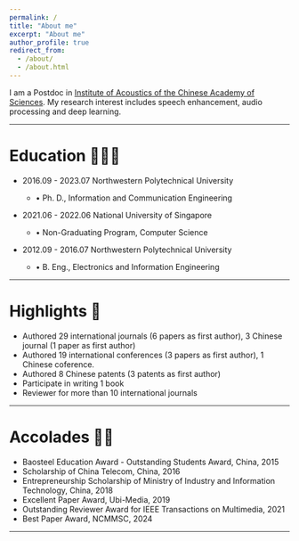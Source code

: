 ```yaml
---
permalink: /
title: "About me"
excerpt: "About me"
author_profile: true
redirect_from: 
  - /about/
  - /about.html
---
```


I am a Postdoc in [Institute of Acoustics of the Chinese Academy of Sciences](http://www.ioa.ac.cn/). My research interest includes speech enhancement, audio processing and deep learning.

<hr style="height:1px;border:none;color:#333;background-color:#333;" />

# Education 👨🏼‍🎓

- 2016.09 - 2023.07 Northwestern Polytechnical University
  - •	Ph. D., Information and Communication Engineering

- 2021.06 - 2022.06 National University of Singapore
  - •	Non-Graduating Program, Computer Science

- 2012.09 - 2016.07 Northwestern Polytechnical University
  - •	B. Eng., Electronics and Information Engineering

<hr style="height:1px;border:none;color:#333;background-color:#333;" />

# Highlights 📃

- Authored 29 international journals (6 papers as first author), 3 Chinese journal (1 paper as first author)
- Authored 19 international conferences (3 papers as first author), 1 Chinese coference.
- Authored 8 Chinese patents (3 patents as first author)
- Participate in writing 1 book
- Reviewer for more than 10 international journals

<hr style="height:1px;border:none;color:#333;background-color:#333;" />

# Accolades 👊🏼

- Baosteel Education Award - Outstanding Students Award, China, 2015
- Scholarship of China Telecom, China, 2016
- Entrepreneurship Scholarship of Ministry of Industry and Information Technology, China, 2018
- Excellent Paper Award, Ubi-Media, 2019
- Outstanding Reviewer Award for IEEE Transactions on Multimedia, 2021
- Best Paper Award, NCMMSC, 2024

<hr style="height:1px;border:none;color:#333;background-color:#333;" />
